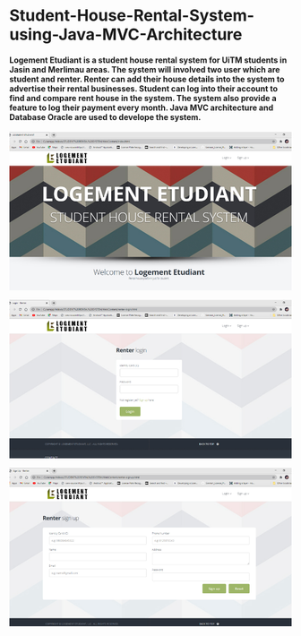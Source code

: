 # Student-House-Rental-System-using-Java-MVC-Architecture

#### Logement Etudiant is a student house rental system for UiTM students in Jasin and Merlimau areas. The system will involved two user which are student and renter. Renter can add their house details into the system to advertise their rental businesses. Student can log into their account to find and compare rent house in the system. The system also provide a feature to log their payment every month. Java MVC architecture and Database Oracle are used to develope the system.

![test image](mj10.jpg)

![test image](mj11.jpg)

![test image](mj12.jpg)
